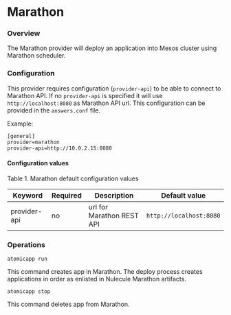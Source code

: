 # Marathon

### Overview

The Marathon provider will deploy an application into Mesos cluster
using Marathon scheduler.

### Configuration 
This provider requires configuration (`provider-api`) to be able to connect to Marathon API.
If no `provider-api` is specified it will use `http://localhost:8080` as Marathon API url.
This configuration can be provided in the `answers.conf` file. 

Example:

    [general]
    provider=marathon
    provider-api=http://10.0.2.15:8080

#### Configuration values

Table 1. Marathon default configuration values

Keyword     | Required | Description                                 | Default value
------------|----------|---------------------------------------------|--------------------------
provider-api |   no     |  url for Marathon REST API                  | `http://localhost:8080`

### Operations

```
atomicapp run
```

This command creates app in Marathon.
The deploy process creates applications in order as enlisted in Nulecule Marathon artifacts.

```
atomicapp stop
```
This command deletes app from Marathon.

